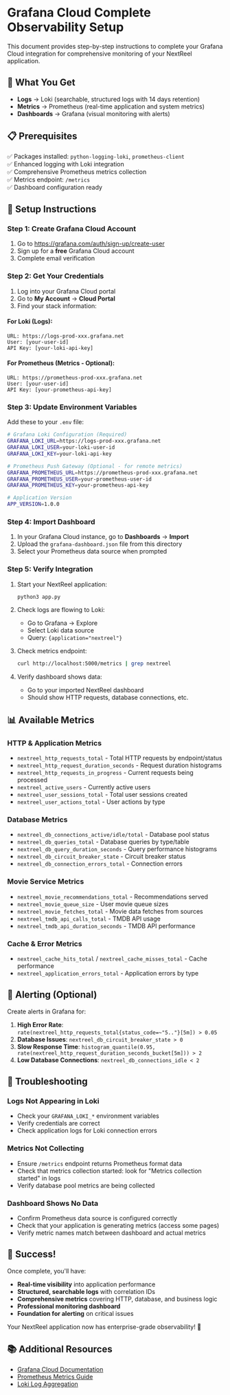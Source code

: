 # Grafana Cloud Complete Observability Setup

This document provides step-by-step instructions to complete your Grafana Cloud integration for comprehensive monitoring of your NextReel application.

## 🎯 What You Get

- **Logs** → Loki (searchable, structured logs with 14 days retention)  
- **Metrics** → Prometheus (real-time application and system metrics)
- **Dashboards** → Grafana (visual monitoring with alerts)

## 📋 Prerequisites

✅ Packages installed: `python-logging-loki`, `prometheus-client`  
✅ Enhanced logging with Loki integration  
✅ Comprehensive Prometheus metrics collection  
✅ Metrics endpoint: `/metrics`  
✅ Dashboard configuration ready  

## 🚀 Setup Instructions

### Step 1: Create Grafana Cloud Account

1. Go to https://grafana.com/auth/sign-up/create-user
2. Sign up for a **free** Grafana Cloud account
3. Complete email verification

### Step 2: Get Your Credentials

1. Log into your Grafana Cloud portal
2. Go to **My Account** → **Cloud Portal**
3. Find your stack information:

#### For Loki (Logs):
```
URL: https://logs-prod-xxx.grafana.net
User: [your-user-id]
API Key: [your-loki-api-key]
```

#### For Prometheus (Metrics - Optional):
```
URL: https://prometheus-prod-xxx.grafana.net  
User: [your-user-id]
API Key: [your-prometheus-api-key]
```

### Step 3: Update Environment Variables

Add these to your `.env` file:

```bash
# Grafana Loki Configuration (Required)
GRAFANA_LOKI_URL=https://logs-prod-xxx.grafana.net
GRAFANA_LOKI_USER=your-loki-user-id
GRAFANA_LOKI_KEY=your-loki-api-key

# Prometheus Push Gateway (Optional - for remote metrics)
GRAFANA_PROMETHEUS_URL=https://prometheus-prod-xxx.grafana.net
GRAFANA_PROMETHEUS_USER=your-prometheus-user-id  
GRAFANA_PROMETHEUS_KEY=your-prometheus-api-key

# Application Version
APP_VERSION=1.0.0
```

### Step 4: Import Dashboard

1. In your Grafana Cloud instance, go to **Dashboards** → **Import**
2. Upload the `grafana-dashboard.json` file from this directory
3. Select your Prometheus data source when prompted

### Step 5: Verify Integration

1. Start your NextReel application:
   ```bash
   python3 app.py
   ```

2. Check logs are flowing to Loki:
   - Go to Grafana → Explore
   - Select Loki data source
   - Query: `{application="nextreel"}`

3. Check metrics endpoint:
   ```bash
   curl http://localhost:5000/metrics | grep nextreel
   ```

4. Verify dashboard shows data:
   - Go to your imported NextReel dashboard
   - Should show HTTP requests, database connections, etc.

## 📊 Available Metrics

### HTTP & Application Metrics
- `nextreel_http_requests_total` - Total HTTP requests by endpoint/status
- `nextreel_http_request_duration_seconds` - Request duration histograms  
- `nextreel_http_requests_in_progress` - Current requests being processed
- `nextreel_active_users` - Currently active users
- `nextreel_user_sessions_total` - Total user sessions created
- `nextreel_user_actions_total` - User actions by type

### Database Metrics  
- `nextreel_db_connections_active/idle/total` - Database pool status
- `nextreel_db_queries_total` - Database queries by type/table
- `nextreel_db_query_duration_seconds` - Query performance histograms
- `nextreel_db_circuit_breaker_state` - Circuit breaker status
- `nextreel_db_connection_errors_total` - Connection errors

### Movie Service Metrics
- `nextreel_movie_recommendations_total` - Recommendations served
- `nextreel_movie_queue_size` - User movie queue sizes
- `nextreel_movie_fetches_total` - Movie data fetches from sources
- `nextreel_tmdb_api_calls_total` - TMDB API usage
- `nextreel_tmdb_api_duration_seconds` - TMDB API performance

### Cache & Error Metrics
- `nextreel_cache_hits_total` / `nextreel_cache_misses_total` - Cache performance
- `nextreel_application_errors_total` - Application errors by type

## 🔔 Alerting (Optional)

Create alerts in Grafana for:

1. **High Error Rate**: `rate(nextreel_http_requests_total{status_code=~"5.."}[5m]) > 0.05`
2. **Database Issues**: `nextreel_db_circuit_breaker_state > 0`
3. **Slow Response Time**: `histogram_quantile(0.95, rate(nextreel_http_request_duration_seconds_bucket[5m])) > 2`
4. **Low Database Connections**: `nextreel_db_connections_idle < 2`

## 🔧 Troubleshooting

### Logs Not Appearing in Loki
- Check your `GRAFANA_LOKI_*` environment variables
- Verify credentials are correct
- Check application logs for Loki connection errors

### Metrics Not Collecting
- Ensure `/metrics` endpoint returns Prometheus format data
- Check that metrics collection started: look for "Metrics collection started" in logs
- Verify database pool metrics are being collected

### Dashboard Shows No Data
- Confirm Prometheus data source is configured correctly
- Check that your application is generating metrics (access some pages)
- Verify metric names match between dashboard and actual metrics

## 🎉 Success!

Once complete, you'll have:

- **Real-time visibility** into application performance
- **Structured, searchable logs** with correlation IDs  
- **Comprehensive metrics** covering HTTP, database, and business logic
- **Professional monitoring dashboard** 
- **Foundation for alerting** on critical issues

Your NextReel application now has enterprise-grade observability! 🚀

## 📚 Additional Resources

- [Grafana Cloud Documentation](https://grafana.com/docs/grafana-cloud/)
- [Prometheus Metrics Guide](https://prometheus.io/docs/practices/naming/)
- [Loki Log Aggregation](https://grafana.com/docs/loki/)